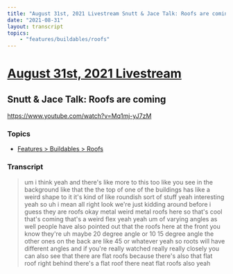 ```yaml
---
title: "August 31st, 2021 Livestream Snutt & Jace Talk: Roofs are coming"
date: "2021-08-31"
layout: transcript
topics:
    - "features/buildables/roofs"
---
```

# [August 31st, 2021 Livestream](../2021-08-31.md)
## Snutt & Jace Talk: Roofs are coming
https://www.youtube.com/watch?v=Mq1mj-yJ7zM

### Topics
* [Features > Buildables > Roofs](../topics/features/buildables/roofs.md)

### Transcript

> um i think yeah and there's like more to this too like you see in the background like that the the top of one of the buildings has like a weird shape to it it's kind of like roundish sort of stuff yeah interesting yeah so uh i mean all right look we're just kidding around before i guess they are roofs okay metal weird metal roofs here so that's cool that's coming that's a weird flex yeah yeah um of varying angles as well people have also pointed out that the roofs here at the front you know they're uh maybe 20 degree angle or 10 15 degree angle the other ones on the back are like 45 or whatever yeah so roots will have different angles and if you're really watched really really closely you can also see that there are flat roofs because there's also that flat roof right behind there's a flat roof there neat flat roofs also yeah
